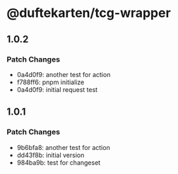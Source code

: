 # @duftekarten/tcg-wrapper

## 1.0.2

### Patch Changes

- 0a4d0f9: another test for action
- f788ff6: pnpm initialize
- 0a4d0f9: initial request test

## 1.0.1

### Patch Changes

- 9b6bfa8: another test for action
- dd43f8b: initial version
- 984ba9b: test for changeset
